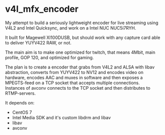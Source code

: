 # v4l_mfx_encoder

My attempt to build a seriously lightweight encoder for live streaming using V4L2 and Intel Quicksync, and work on a Intel NUC NUC5i7RYH.

It built for Magewell XI100DUSB, but should work with any capture card able to deliver YUYV422 RAW, or not.

The main aim is to make one optimized for twitch, that means 4Mbit, main profile, GOP 120, and optimized for gaming.

The plan is to create a encoder that grabs from V4L2 and ALSA with libav abstraction, converts from YUYV422 to NV12 and encodes video on hardware, encodes AAC and muxes in software and then exposes a MPEGTS-feed on a TCP socket that accepts multiple connections.
Instances of avconv connects to the TCP socket and then distributes to RTMP-servers.

It depends on:
  * CentOS 7
  * Intel Media SDK and it's custom libdrm and libav
  * libav
  * avconv
